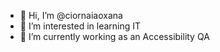 - 👋 Hi, I’m @ciornaiaoxana
- 👀 I’m interested in learning IT
- 🌱 I’m currently working as an Accessibility QA


<!---
ciornaiaoxana/ciornaiaoxana is a ✨ special ✨ repository because its `README.md` (this file) appears on your GitHub profile.
You can click the Preview link to take a look at your changes.
--->
